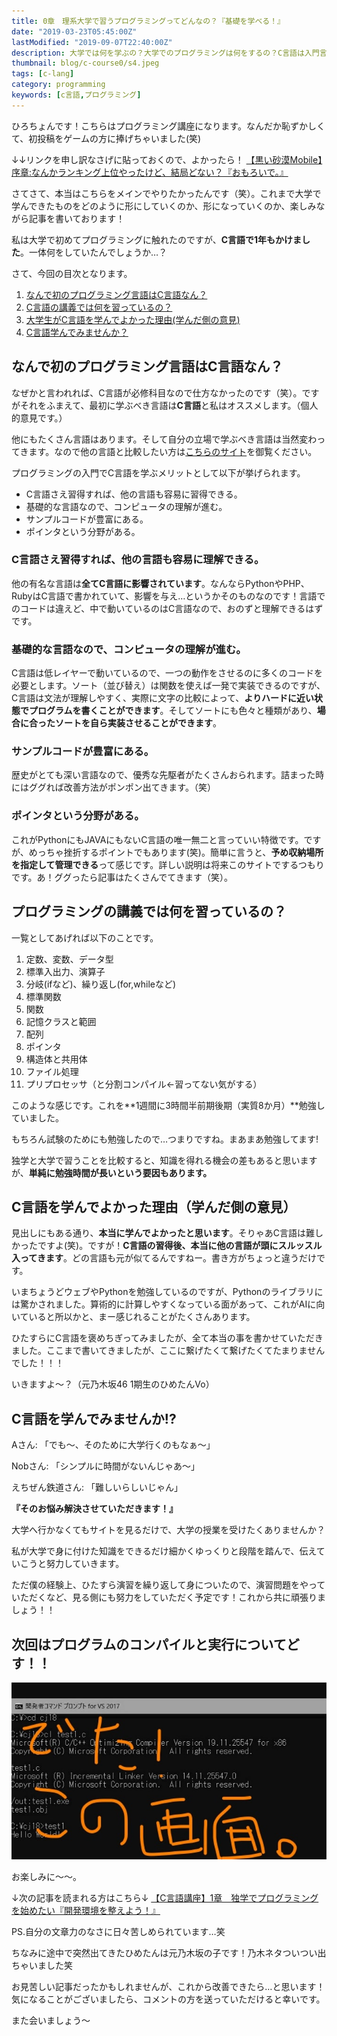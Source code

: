 ```yaml
---
title: 0章　理系大学で習うプログラミングってどんなの？『基礎を学べる！』
date: "2019-03-23T05:45:00Z"
lastModified: "2019-09-07T22:40:00Z"
description: 大学では何を学ぶの？大学でのプログラミングは何をするの？C言語は入門言語としてどうなの？このような問いについて答えました。C言語にはプログラミングを初めて触る方にとって様々な優れている点があります。その点をいくつかご紹介させていただきます！
thumbnail: blog/c-course0/s4.jpeg
tags: [c-lang]
category: programming
keywords: [c言語,プログラミング]
---
```


ひろちょんです！こちらはプログラミング講座になります。なんだか恥ずかしくて、初投稿をゲームの方に捧げちゃいました(笑)

↓↓リンクを申し訳なさげに貼っておくので、よかったら！
[【黒い砂漠Mobile】序章:なんかランキング上位やったけど、結局どない？『おもろいで。』](https://heacet.com/black-desert-part0/)

さてさて、本当はこちらをメインでやりたかったんです（笑）。これまで大学で学んできたものをどのように形にしていくのか、形になっていくのか、楽しみながら記事を書いております！

私は大学で初めてプログラミングに触れたのですが、**C言語で1年もかけました**。一体何をしていたんでしょうか…？

さて、今回の目次となります。

1. [なんで初のプログラミング言語はC言語なん？](https://heacet.com/c-course0/#h-jump1)
2. [C言語の講義では何を習っているの？](https://heacet.com/c-course0/#h-jump2)
3. [大学生がC言語を学んでよかった理由(学んだ側の意見)](https://heacet.com/c-course0/#h-jump3)
4. [C言語学んでみませんか？](https://heacet.com/c-course0/#h-jump4)

<h2 id="h-jump1">なんで初のプログラミング言語はC言語なん？</h2>

なぜかと言われれば、C言語が必修科目なので仕方なかったのです（笑）。ですがそれをふまえて、最初に学ぶべき言語は**C言語**と私はオススメします。（個人的意見です。）

他にもたくさん言語はあります。そして自分の立場で学ぶべき言語は当然変わってきます。なので他の言語と比較したい方は[こちらのサイト](https://eng-entrance.com/programming-recommend)を御覧ください。

プログラミングの入門でC言語を学ぶメリットとして以下が挙げられます。

- C言語さえ習得すれば、他の言語も容易に習得できる。
- 基礎的な言語なので、コンピュータの理解が進む。
- サンプルコードが豊富にある。
- ポインタという分野がある。

### C言語さえ習得すれば、他の言語も容易に理解できる。

他の有名な言語は**全てC言語に影響されています**。なんならPythonやPHP、RubyはC言語で書かれていて、影響を与え…というかそのものなのです！言語でのコードは違えど、中で動いているのはC言語なので、おのずと理解できるはずです。

### 基礎的な言語なので、コンピュータの理解が進む。
C言語は低レイヤーで動いているので、一つの動作をさせるのに多くのコードを必要とします。ソート（並び替え）は関数を使えば一発で実装できるのですが、C言語は文法が理解しやすく、実際に文字の比較によって、**よりハードに近い状態でプログラムを書くことができます**。そしてソートにも色々と種類があり、**場合に合ったソートを自ら実装させることができます**。

### サンプルコードが豊富にある。

歴史がとても深い言語なので、優秀な先駆者がたくさんおられます。詰まった時にはググれば改善方法がポンポン出てきます。（笑）

### ポインタという分野がある。

これがPythonにもJAVAにもないC言語の唯一無二と言っていい特徴です。ですが、めっちゃ挫折するポイントでもあります(笑)。簡単に言うと、**予め収納場所を指定して管理できる**って感じです。詳しい説明は将来このサイトでするつもりです。あ！ググったら記事はたくさんでてきます（笑）。

<h2 id="h-jump2">プログラミングの講義では何を習っているの？</h2>

一覧としてあげれば以下のことです。

1. 定数、変数、データ型
2. 標準入出力、演算子
3. 分岐(ifなど)、繰り返し(for,whileなど)
4. 標準関数
5. 関数
6. 記憶クラスと範囲
7. 配列
8. ポインタ
9. 構造体と共用体
10. ファイル処理
11. プリプロセッサ（と分割コンパイル←習ってない気がする）

このような感じです。これを**1週間に3時間半前期後期（実質8か月）**勉強していました。

もちろん試験のためにも勉強したので…つまりですね。まあまあ勉強してます!

独学と大学で習うことを比較すると、知識を得れる機会の差もあると思いますが、**単純に勉強時間が長いという要因もあります。**

<h2 id="h-jump3">C言語を学んでよかった理由（学んだ側の意見）</h2>

見出しにもある通り、**本当に学んでよかったと思います**。そりゃあC言語は難しかったですよ(笑)。ですが！**C言語の習得後、本当に他の言語が頭にスルッスル入ってきます**。どの言語も元が似てるんですねー。書き方がちょっと違うだけです。

いまちょうどウェブやPythonを勉強しているのですが、Pythonのライブラリには驚かされました。算術的に計算しやすくなっている面があって、これがAIに向いていると所以かと、まー感じれることがたくさんあります。

ひたすらにC言語を褒めちぎってみましたが、全て本当の事を書かせていただきました。ここまで書いてきましたが、ここに繋げたくて繋げたくてたまりませんでした！！！

いきますよ～？（元乃木坂46 1期生のひめたんVo）

<h2 id="h-jump4">C言語を学んでみませんか!?</h2>

Aさん: 「でも～、そのために大学行くのもなぁ～」

Nobさん: 「シンプルに時間がないんじゃあ～」

えちぜん鉄道さん: 「難しいらしいじゃん」

**『そのお悩み解決させていただきます！』**

大学へ行かなくてもサイトを見るだけで、大学の授業を受けたくありませんか？

私が大学で身に付けた知識をできるだけ細かくゆっくりと段階を踏んで、伝えていこうと努力していきます。

ただ僕の経験上、ひたすら演習を繰り返して身についたので、演習問題をやっていただくなど、見る側にも努力をしていただく予定です！これから共に頑張りましょう！！

## 次回はプログラムのコンパイルと実行についてどす！！

![command-prompt](./blackg-min.jpeg)

お楽しみに～～。

↓次の記事を読まれる方はこちら↓
[【C言語講座】1章　独学でプログラミングを始めたい『開発環境を整えよう！』](https://heacet.com/c-course1/)

PS.自分の文章力のなさに日々苦しめられています…笑

ちなみに途中で突然出てきたひめたんは元乃木坂の子です！乃木ネタついつい出ちゃいました笑

お見苦しい記事だったかもしれませんが、これから改善できたら…と思います！気になることがございましたら、コメントの方を送っていただけると幸いです。

また会いましょう～